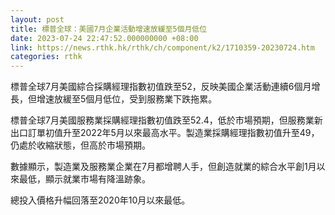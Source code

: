```yaml
---
layout: post
title: 標普全球：美國7月企業活動增速放緩至5個月低位
date: 2023-07-24 22:47:52.000000000 +08:00
link: https://news.rthk.hk/rthk/ch/component/k2/1710359-20230724.htm
categories: rthk
---
```


標普全球7月美國綜合採購經理指數初值跌至52，反映美國企業活動連續6個月增長，但增速放緩至5個月低位，受到服務業下跌拖累。

標普全球7月美國服務業採購經理指數初值跌至52.4，低於市場預期，但服務業新出口訂單初值升至2022年5月以來最高水平。製造業採購經理指數初值升至49，仍處於收縮狀態，但高於市場預期。

數據顯示，製造業及服務業企業在7月都增聘人手，但創造就業的綜合水平創1月以來最低，顯示就業市場有降溫跡象。

總投入價格升幅回落至2020年10月以來最低。
